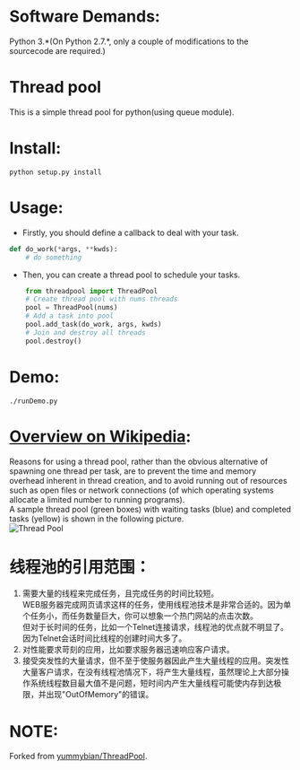 Software Demands:
============
Python 3.\*(On Python 2.7.\*,  only a couple of modifications to the sourcecode are required.)

Thread pool
============
This is a simple thread pool for python(using queue module).

Install:
============
```Shell
python setup.py install
```

Usage:
============

- Firstly, you should define a callback to deal with your task.

```Python
def do_work(*args, **kwds):
    # do something
```       
- Then, you can create a thread pool to schedule your tasks.
    
```Python
    from threadpool import ThreadPool
    # Create thread pool with nums threads
    pool = ThreadPool(nums)
    # Add a task into pool
    pool.add_task(do_work, args, kwds)
    # Join and destroy all threads
    pool.destroy()
```

Demo:
============
```Shell
./runDemo.py
```


[Overview on Wikipedia](https://en.wikipedia.org/wiki/Thread_pool):
============

Reasons for using a thread pool, rather than the obvious alternative of spawning one thread per task, are to prevent the time and memory overhead inherent in thread creation, and to avoid running out of resources such as open files or network connections (of which operating systems allocate a limited number to running programs).</br>
A sample thread pool (green boxes) with waiting tasks (blue) and completed tasks (yellow) is shown in the following picture.</br>
![Thread Pool](http://7xr6bp.com1.z0.glb.clouddn.com/Thread_pool.png)

线程池的引用范围：
============

1. 需要大量的线程来完成任务，且完成任务的时间比较短。</br>
WEB服务器完成网页请求这样的任务，使用线程池技术是非常合适的。因为单个任务小，而任务数量巨大，你可以想象一个热门网站的点击次数。</br>
但对于长时间的任务，比如一个Telnet连接请求，线程池的优点就不明显了。因为Telnet会话时间比线程的创建时间大多了。</br>
2. 对性能要求苛刻的应用，比如要求服务器迅速响应客户请求。</br>
3. 接受突发性的大量请求，但不至于使服务器因此产生大量线程的应用。突发性大量客户请求，在没有线程池情况下，将产生大量线程，虽然理论上大部分操作系统线程数目最大值不是问题，短时间内产生大量线程可能使内存到达极限，并出现"OutOfMemory"的错误。</br>


NOTE:
============
Forked from [yummybian/ThreadPool](https://github.com/yummybian/ThreadPool.git).</br>
